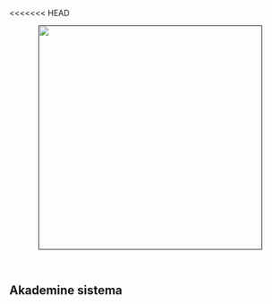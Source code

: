 <<<<<<< HEAD
<p align="center"><a href="" target="_blank"><img src="/images/logo.jpg" width="400"></a></p>

<br/>

## Akademine sistema